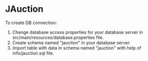 # JAuction

To create DB connection:
1. Change database access properties for your database server in src/main/resources/database.properties file.
2. Create schema named "jauction" in your database server.
3. Import table with data in schema named "jauction" with help of info/jauction.sql file.